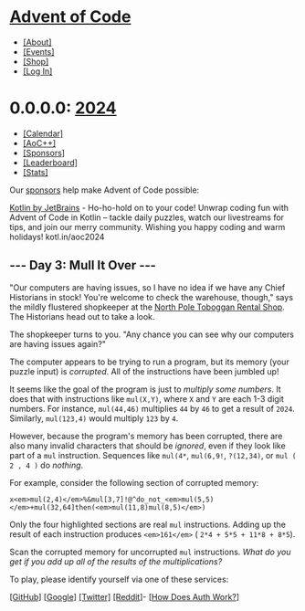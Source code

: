 # [Advent of Code](/)

- [\[About\]](/2024/about)
- [\[Events\]](/2024/events)
- [\[Shop\]](https://cottonbureau.com/people/advent-of-code)
- [\[Log In\]](/2024/auth/login)

# 0.0.0.0: [2024](/2024)

- [\[Calendar\]](/2024)
- [\[AoC++\]](/2024/support)
- [\[Sponsors\]](/2024/sponsors)
- [\[Leaderboard\]](/2024/leaderboard)
- [\[Stats\]](/2024/stats)

Our [sponsors](/2024/sponsors) help make Advent of Code possible:

[Kotlin by JetBrains](/2024/sponsors/redirect?url=https%3A%2F%2Fkotl%2Ein%2Flang%2Daoc) \- Ho-ho-hold on to your code! Unwrap coding fun with Advent of Code in Kotlin – tackle daily puzzles, watch our livestreams for tips, and join our merry community. Wishing you happy coding and warm holidays! kotl.in/aoc2024

## \-\-\- Day 3: Mull It Over ---

"Our computers are having issues, so I have no idea if we have any Chief Historians in stock! You're welcome to check the warehouse, though," says the mildly flustered shopkeeper at the [North Pole Toboggan Rental Shop](/2020/day/2). The Historians head out to take a look.

The shopkeeper turns to you. "Any chance you can see why our computers are having issues again?"

The computer appears to be trying to run a program, but its memory (your puzzle input) is _corrupted_. All of the instructions have been jumbled up!

It seems like the goal of the program is just to _multiply some numbers_. It does that with instructions like `mul(X,Y)`, where `X` and `Y` are each 1-3 digit numbers. For instance, `mul(44,46)` multiplies `44` by `46` to get a result of `2024`. Similarly, `mul(123,4)` would multiply `123` by `4`.

However, because the program's memory has been corrupted, there are also many invalid characters that should be _ignored_, even if they look like part of a `mul` instruction. Sequences like `mul(4*`, `mul(6,9!`, `?(12,34)`, or `mul ( 2 , 4 )` do _nothing_.

For example, consider the following section of corrupted memory:

```
x<em>mul(2,4)</em>%&mul[3,7]!@^do_not_<em>mul(5,5)</em>+mul(32,64]then(<em>mul(11,8)mul(8,5)</em>)
```

Only the four highlighted sections are real `mul` instructions. Adding up the result of each instruction produces `<em>161</em>` ( `2*4 + 5*5 + 11*8 + 8*5`).

Scan the corrupted memory for uncorrupted `mul` instructions. _What do you get if you add up all of the results of the multiplications?_

To play, please identify yourself via one of these services:

[\[GitHub\]](/auth/github) [\[Google\]](/auth/google) [\[Twitter\]](/auth/twitter) [\[Reddit\]](/auth/reddit)\- [\[How Does Auth Work?\]](/about#faq_auth)

